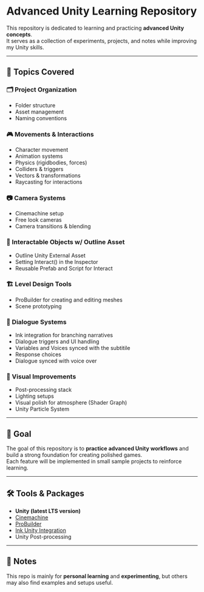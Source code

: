 # Advanced Unity Learning Repository

This repository is dedicated to learning and practicing **advanced Unity concepts**.  
It serves as a collection of experiments, projects, and notes while improving my Unity skills.

---

## 📌 Topics Covered

### 🗂️ Project Organization
- Folder structure
- Asset management
- Naming conventions

### 🎮 Movements & Interactions
- Character movement
- Animation systems
- Physics (rigidbodies, forces)
- Colliders & triggers
- Vectors & transformations
- Raycasting for interactions

### 📷 Camera Systems
- Cinemachine setup
- Free look cameras
- Camera transitions & blending

### 🏀 Interactable Objects w/ Outline Asset
- Outline Unity External Asset
- Setting Interact() in the Inspector
- Reusable Prefab and Script for Interact

### 🏗️ Level Design Tools
- ProBuilder for creating and editing meshes
- Scene prototyping

### 💬 Dialogue Systems
- Ink integration for branching narratives
- Dialogue triggers and UI handling
- Variables and Voices synced with the subtitile
- Response choices
- Dialogue synced with voice over

### 🎨 Visual Improvements
- Post-processing stack
- Lighting setups
- Visual polish for atmosphere (Shader Graph)
- Unity Particle System

---

## 🚀 Goal
The goal of this repository is to **practice advanced Unity workflows** and build a strong foundation for creating polished games.  
Each feature will be implemented in small sample projects to reinforce learning.

---

## 🛠️ Tools & Packages
- **Unity (latest LTS version)**
- [Cinemachine](https://docs.unity3d.com/Packages/com.unity.cinemachine@latest)
- [ProBuilder](https://docs.unity3d.com/Packages/com.unity.probuilder@latest)
- [Ink Unity Integration](https://github.com/inkle/ink-unity-integration)
- Unity Post-processing

---

## 📖 Notes
This repo is mainly for **personal learning** and **experimenting**, but others may also find examples and setups useful.
